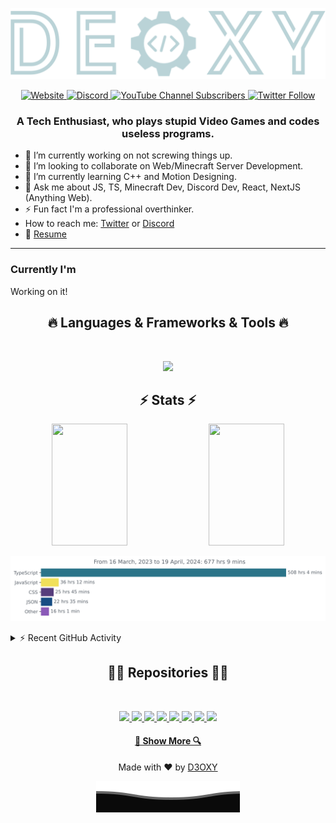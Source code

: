 <p align="center">
<img src="./assets/logo-group.svg" >
</p>

<p align="center">
<a href="https://deoxy.dev/links?redirect=website&from=github-readme">

<img alt="Website" src="https://img.shields.io/website?label=deoxy.dev&style=for-the-badge&url=https%3A%2F%2Fdeoxy.dev">

</a>

<a href="https://deoxy.dev/links?redirect=discord&from=github-readme">

<img alt="Discord" src="https://img.shields.io/discord/756751516169142323?style=for-the-badge">

</a>

<a href="https://deoxy.dev/links?redirect=youtube&from=github-readme">

<img alt="YouTube Channel Subscribers" src="https://img.shields.io/youtube/channel/subscribers/UCECWUVsdYzRotv62PtTWugA?style=for-the-badge">

</a>

<a href="https://deoxy.dev/links?redirect=twitter&from=github-readme">

<img alt="Twitter Follow" src="https://img.shields.io/twitter/follow/d3oxyxd?color=%231DA1F2&logo=Twitter&logoColor=%231DA1F2&style=for-the-badge">

</a>
</p>

<h3 align='center'>
    A Tech Enthusiast, who plays stupid Video Games and codes useless programs.
</h3>

-   🔭 I’m currently working on not screwing things up.
-   👯 I’m looking to collaborate on Web/Minecraft Server Development.
-   🌱 I’m currently learning C++ and Motion Designing.
-   💬 Ask me about JS, TS, Minecraft Dev, Discord Dev, React, NextJS (Anything Web).
-   ⚡ Fun fact I'm a professional overthinker.
-   How to reach me: [Twitter](https://deoxy.dev/links?redirect=twitter&from=github-readme) or [Discord](https://deoxy.dev/links?redirect=discord&from=github-readme)
-   📝 [Resume](https://deoxy.dev/links?redirect=resume&from=github-readme)

---

### Currently I'm

Working on it!

<h2 align="center">🔥 Languages & Frameworks & Tools 🔥</h2>
<br>
<p align="center">
  <a href="https://deoxy.dev/links?redirect=website&from=github-readme">
<img src="https://skill-icons.deoxy.dev/icons?i=ts,html,react,astro,tailwind,vscode,nodejs,linux,postgres,mongodb,js,css,nextjs,svelte,git,figma,bun,bash,mysql,redis&theme=dark&perline=10" />
  </a>
</p>

<h2 align="center">⚡ Stats ⚡</h2>
<div align="center">  
  <img width="49%" height="195px" src="https://gh-stats.deoxy.dev/api/top-langs/?username=d3oxy&theme=transparent&layout=compact" /> 
  <img width="49%" height="195px" src="https://gh-stats.deoxy.dev/api?username=d3oxy&show_icons=true&theme=transparent&count_private=true" />
</div>

<img
  src="https://github.com/D3OXY/D3OXY/blob/main/images/stat.svg"
  alt="Alternative Text"
/>

<details>
<summary>⚡ Recent GitHub Activity</summary>
<!--START_SECTION:activity-->

1. ❗ Opened issue [#49](https://github.com/Fr4nKB/Glyphify/issues/49) in [Fr4nKB/Glyphify](https://github.com/Fr4nKB/Glyphify)
2. 💪 Opened PR [#17](https://github.com/openstatusHQ/time-picker/pull/17) in [openstatusHQ/time-picker](https://github.com/openstatusHQ/time-picker)
3. ❌ Closed PR [#519](https://github.com/oguzhaninan/Stacer/pull/519) in [oguzhaninan/Stacer](https://github.com/oguzhaninan/Stacer)
4. ❌ Closed PR [#545](https://github.com/tandpfun/skill-icons/pull/545) in [tandpfun/skill-icons](https://github.com/tandpfun/skill-icons)

<!--END_SECTION:activity-->
</details>

</p>

<h2 align="center">👨‍💻 Repositories 👨‍💻</h2>
<br>

<p align="center">

<a href="https://github.com/D3OXY/djs-commands">
<img src="https://gh-stats.deoxy.dev/api/pin/?username=d3oxy&repo=djs-commands&show_owner=true&theme=transparent" />
</a>
<a href="https://github.com/D3OXY/pterodactyl-power">
<img src="https://gh-stats.deoxy.dev/api/pin/?username=d3oxy&repo=pterodactyl-power&show_owner=true&theme=transparent" />
</a>
<a href="https://github.com/D3OXY/old.deoxy.dev">
<img src="https://gh-stats.deoxy.dev/api/pin/?username=d3oxy&repo=old.deoxy.dev&show_owner=true&theme=transparent" />
</a>
<a href="https://github.com/d3oxy/censor-badwords">
<img src="https://gh-stats.deoxy.dev/api/pin/?username=d3oxy&repo=censor-badwords&show_owner=true&theme=transparent" />
</a>
<a href="https://github.com/d3oxy/animalfarm-vite">
<img src="https://gh-stats.deoxy.dev/api/pin/?username=d3oxy&repo=animalfarm-vite&show_owner=true&theme=transparent" />
</a>
<a href="https://github.com/d3oxy/Discord-Rich-Presence">
<img src="https://gh-stats.deoxy.dev/api/pin/?username=d3oxy&repo=Discord-Rich-Presence&show_owner=true&theme=transparent" />
</a>
<a href="https://github.com/d3oxy/deoxy.tech">
<img src="https://gh-stats.deoxy.dev/api/pin/?username=d3oxy&repo=gh-stats&show_owner=true&theme=transparent" />
<a href="https://github.com/d3oxy/gh-stats">
<img src="https://gh-stats.deoxy.dev/api/pin/?username=d3oxy&repo=deoxy.tech&show_owner=true&theme=transparent" />
</a>

</p>

<h4 align="center">
  <a href="https://github.com/d3oxy?tab=repositories" title="Show Repositories">🔎 Show More 🔍</a>
</h4>

<p align="center">Made with ❤️ by <a href="https://deoxy.dev">D3OXY</a> </p>

<p align="center">
        <img src="./assets/Bottom.svg" alt="bottom" />

